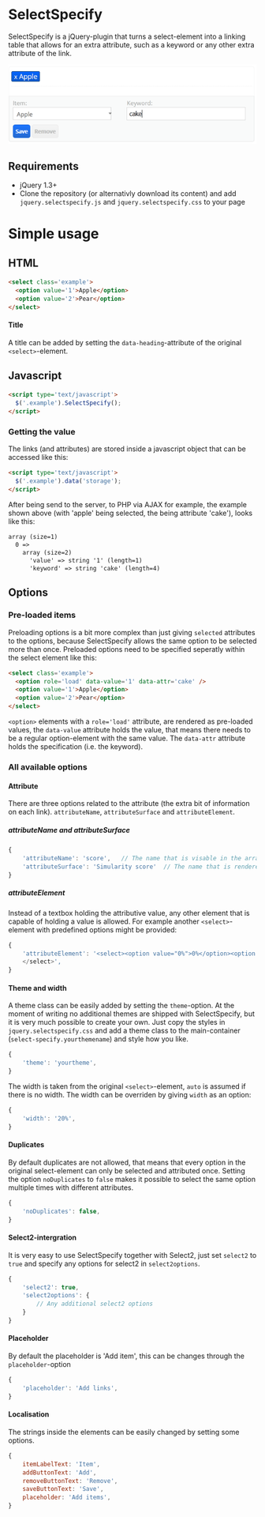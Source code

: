 # SelectSpecify
SelectSpecify is a jQuery-plugin that turns a select-element into a linking table that allows for an extra attribute, such as a keyword or any other extra attribute of the link.

![](https://github.com/blekerfeld/SelectSpecify/blob/master/docs/images/image1.PNG?raw=true)

## Requirements
* jQuery 1.3+
* Clone the repository (or alternativly download its content) and add `jquery.selectspecify.js` and `jquery.selectspecify.css` to your page

# Simple usage

## HTML

```html
<select class='example'>
  <option value='1'>Apple</option>
  <option value='2'>Pear</option>
</select>
```

#### Title
A title can be added by setting the `data-heading`-attribute of the original `<select>`-element.

## Javascript

```html
<script type='text/javascript'>
  $('.example').SelectSpecify();
</script>
```

### Getting the value

The links (and attributes) are stored inside a javascript object that can be accessed like this:

```html
<script type='text/javascript'>
  $('.example').data('storage');
</script>
```

After being send to the server, to PHP via AJAX for example, the example shown above (with 'apple' being selected, the being attribute 'cake'), looks like this:

```
array (size=1)
  0 => 
    array (size=2)
      'value' => string '1' (length=1)
      'keyword' => string 'cake' (length=4)
```	

## Options

### Pre-loaded items

Preloading options is a bit more complex than just giving `selected` attributes to the options, because SelectSpecify allows the same option to be selected more than once. Preloaded options need to be specified seperatly within the select element like this:

```html
<select class='example'>
  <option role='load' data-value='1' data-attr='cake' /> 
  <option value='1'>Apple</option>
  <option value='2'>Pear</option>
</select>
``` 

`<option>` elements with a ` role='load' ` attribute, are rendered as pre-loaded values, the `data-value` attribute holds the value, that means there needs to be a regular option-element with the same value. The `data-attr` attribute holds the specification (i.e. the keyword).

### All available options

#### Attribute
There are three options related to the attribute (the extra bit of information on each link). `attributeName`, `attributeSurface` and `attributeElement`. 

##### attributeName and attributeSurface

```javascript
{
	'attributeName': 'score',	// The name that is visable in the array returned
	'attributeSurface': 'Simularity score'	// The name that is rendered as label
}
```
##### attributeElement
Instead of a textbox holding the attributive value, any other element that is capable of holding a value is allowed. For example another `<select>`-element with predefined options might be provided:

```javascript
{
	'attributeElement': '<select><option value="0%">0%</option><option value="25%">25%</option><option value="50%">50%</option><option value="75%">75%</option><option value="100%">100%</option>
	</select>',				
}
```

#### Theme and width
A theme class can be easily added by setting the `theme`-option. At the moment of writing no additional themes are shipped with SelectSpecify, but it is very much possible to create your own. Just copy the styles in `jquery.selectspecify.css` and add a theme class to the main-container (`select-specify.yourthemename`) and style how you like.

```javascript
{
	'theme': 'yourtheme',			
}
```


The width is taken from the original `<select>`-element, `auto` is assumed if there is no width. The width can be overriden by giving `width` as an option:

```javascript
{
	'width': '20%',			
}
```

#### Duplicates
By default duplicates are not allowed, that means that every option in the original select-element can only be selected and attributed once. Setting the option `noDuplicates` to `false` makes it possible to select the same option multiple times with different attributes. 

```javascript
{
	'noDuplicates': false,			
}
```

#### Select2-intergration
It is very easy to use SelectSpecify together with Select2, just set `select2` to `true` and specify any options for select2 in `select2options`.

```javascript
{
	'select2': true,
	'select2options': {
		// Any additional select2 options
	}			
}
```

#### Placeholder
By default the placeholder is 'Add item', this can be changes through the `placeholder`-option
```javascript
{
	'placeholder': 'Add links',			
}
```

#### Localisation
The strings inside the elements can be easily changed by setting some options.
```javascript
{
    itemLabelText: 'Item',
    addButtonText: 'Add',
    removeButtonText: 'Remove',
    saveButtonText: 'Save',
    placeholder: 'Add items',
}
```
